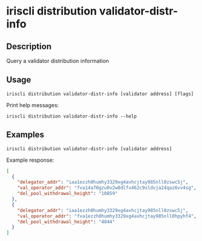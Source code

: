 # iriscli distribution validator-distr-info

## Description

Query a validator distribution information

## Usage

```
iriscli distribution validator-distr-info [validator address] [flags]
```

Print help messages:
```
iriscli distribution validator-distr-info --help
```

## Examples

```
iriscli distribution validator-distr-info [validator address]
```
Example response:
```json
[
  {
    "delegator_addr": "iaa1ezzh0humhy3329xg4avhcjtay985nll0zswc5j",
    "val_operator_addr": "fva14a70gzu0v2w8dlfx462c9sldvja24qaz6vv4sg",
    "del_pool_withdrawal_height": "10859"
  },
  {
    "delegator_addr": "iaa1ezzh0humhy3329xg4avhcjtay985nll0zswc5j",
    "val_operator_addr": "fva1ezzh0humhy3329xg4avhcjtay985nll0hpyhf4",
    "del_pool_withdrawal_height": "4044"
  }
]
```